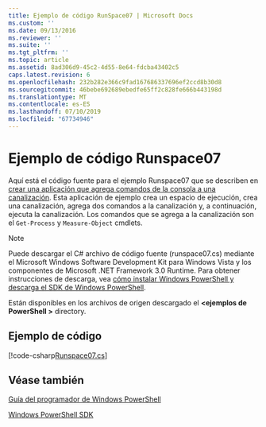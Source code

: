```yaml
---
title: Ejemplo de código RunSpace07 | Microsoft Docs
ms.custom: ''
ms.date: 09/13/2016
ms.reviewer: ''
ms.suite: ''
ms.tgt_pltfrm: ''
ms.topic: article
ms.assetid: 8ad306d9-45c2-4d55-8e64-fdcba43402c5
caps.latest.revision: 6
ms.openlocfilehash: 232b282e366c9fad167686337696ef2ccd8b30d8
ms.sourcegitcommit: 46bebe692689ebedfe65ff2c828fe666b443198d
ms.translationtype: MT
ms.contentlocale: es-ES
ms.lasthandoff: 07/10/2019
ms.locfileid: "67734946"
---
```

# <a name="runspace07-code-sample"></a>Ejemplo de código Runspace07

Aquí está el código fuente para el ejemplo Runspace07 que se describen en [crear una aplicación que agrega comandos de la consola a una canalización](https://msdn.microsoft.com/en-us/01eb7808-e97b-4905-80be-9e2fa38c262e). Esta aplicación de ejemplo crea un espacio de ejecución, crea una canalización, agrega dos comandos a la canalización y, a continuación, ejecuta la canalización. Los comandos que se agrega a la canalización son el `Get-Process` y `Measure-Object` cmdlets.

> [!NOTE]
> Puede descargar el C# archivo de código fuente (runspace07.cs) mediante el Microsoft Windows Software Development Kit para Windows Vista y los componentes de Microsoft .NET Framework 3.0 Runtime. Para obtener instrucciones de descarga, vea [cómo instalar Windows PowerShell y descarga el SDK de Windows PowerShell](/powershell/developer/installing-the-windows-powershell-sdk).
>
> Están disponibles en los archivos de origen descargado el  **\<ejemplos de PowerShell >** directory.

## <a name="code-sample"></a>Ejemplo de código

[!code-csharp[Runspace07.cs](../../powershell-sdk-samples/SDK-2.0/csharp/Runspace07/Runspace07.cs#L11-L108 "Runspace07.cs")]

## <a name="see-also"></a>Véase también

[Guía del programador de Windows PowerShell](./windows-powershell-programmer-s-guide.md)

[Windows PowerShell SDK](../windows-powershell-reference.md)